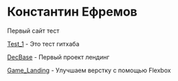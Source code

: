 
# Константин Ефремов
Первый сайт тест

[Test_1](https://efkos.github.io/test_1/html/ "Тестовый сайт") - Это тест гитхаба

[DecBase](https://efkos.github.io/Lending_Decbase/src/ "Проект лендинг") - Первый проект лендинг

[Game_Landing](https://efkos.github.io/Game_Landing/src/ "Проект лендинг") - Улучшаем верстку с помощью Flexbox
